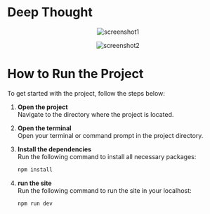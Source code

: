 # Deep Thought



<p align="center"><img align="center" src="https://i.ibb.co/nLWFD7j/Screenshot-from-2024-08-16-16-15-55.png" alt="screenshot1" /> </p>

<p align="center"><img align="center" src="https://i.ibb.co/ZJ7N3ND/Screenshot-from-2024-08-16-16-16-20.png" alt="screenshot2" /> </p>


# How to Run the Project

To get started with the project, follow the steps below:

1. **Open the project**  
   Navigate to the directory where the project is located.

2. **Open the terminal**  
   Open your terminal or command prompt in the project directory.

3. **Install the dependencies**  
   Run the following command to install all necessary packages:

   ```bash
   npm install

4. **run the site**  
   Run the following command to run the site in your localhost:

   ```bash
   npm run dev
